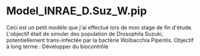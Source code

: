 # Model_INRAE_D.Suz_W.pip
Ceci est un petit modèle que j'ai effectué lors de mon stage de fin d'étude. L'objectif était de simuler des population de Drosophila Suzuki, potentiellement trans-infectée par la bactérie Wolbacchia Pipentis. Objectif à long terme : Développer du biocontrôle  

